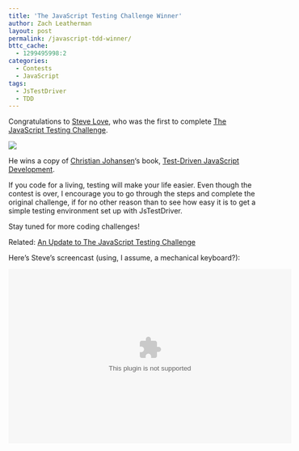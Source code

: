 ```yaml
---
title: 'The JavaScript Testing Challenge Winner'
author: Zach Leatherman
layout: post
permalink: /javascript-tdd-winner/
bttc_cache:
  - 1299495998:2
categories:
  - Contests
  - JavaScript
tags:
  - JsTestDriver
  - TDD
---
```


Congratulations to [Steve Love][1], who was the first to complete [The JavaScript Testing Challenge][2].

 [1]: http://twitter.com/stevelove
 [2]: /web/2010/11/13/javascript-tdd/

[![][book]][4]

He wins a copy of [Christian Johansen][cjno]‘s book, [Test-Driven JavaScript Development][5].

 [book]: /web/wp-content/uploads/2011/02/ttdjs.png
 [4]: http://tddjs.com/
 [cjno]: http://twitter.com/cjno
 [5]: http://tddjs.com/

If you code for a living, testing will make your life easier. Even though the contest is over, I encourage you to go through the steps and complete the original challenge, if for no other reason than to see how easy it is to get a simple testing environment set up with JsTestDriver.

Stay tuned for more coding challenges!



Related: [An Update to The JavaScript Testing Challenge][6]

 [6]: /web/2011/01/09/javascript-tdd-update/

Here’s Steve’s screencast (using, I assume, a mechanical keyboard?):

<object classid='clsid:d27cdb6e-ae6d-11cf-96b8-444553540000' codebase='http://download.macromedia.com/pub/shockwave/cabs/flash/swflash.cab#version=9,0,115,0' width='560' height='345'><param name='movie' value='http://screenr.com/Content/assets/screenr_1116090935.swf' ></param><param name='flashvars' value='i=170158' ></param><param name='allowFullScreen' value='true' ></param><embed src='http://screenr.com/Content/assets/screenr_1116090935.swf' flashvars='i=170158' allowFullScreen='true' width='560' height='345' pluginspage='http://www.macromedia.com/go/getflashplayer' ></embed></object>